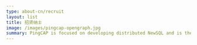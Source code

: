 ```yaml
---
type: about-cn/recruit
layout: list
title: 招贤纳士
image: /images/pingcap-opengraph.jpg
summary: PingCAP is focused on developing distributed NewSQL and is the team building TiDB, an open-source distributed NewSQL database.
---
```

